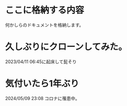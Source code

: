 # ここに格納する内容
何かしらのドキュメントを格納します。

# 久しぶりにクローンしてみた。
2023/04/11 06:45に起床して髭そり

# 気付いたら1年ぶり
2024/05/09 23:08 コロナに罹患中。